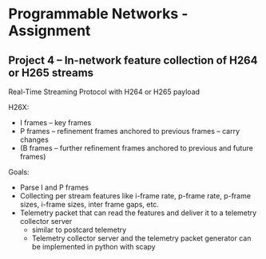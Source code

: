 # Programmable Networks - Assignment

## Project 4 – In-network feature collection of H264 or H265 streams

Real-Time Streaming Protocol with H264 or H265 payload 

H26X:
- I frames – key frames
- P frames – refinement frames anchored to previous frames – carry changes
- (B frames – further refinement frames anchored to previous and future frames)

Goals:
- Parse I and P frames 
- Collecting per stream features like i-frame rate, p-frame rate, p-frame sizes, i-frame sizes, inter frame gaps, etc.
- Telemetry packet that can read the features and deliver it to a telemetry collector server
    - similar to postcard telemetry
    - Telemetry collector server and the telemetry packet generator can be implemented in python with scapy
